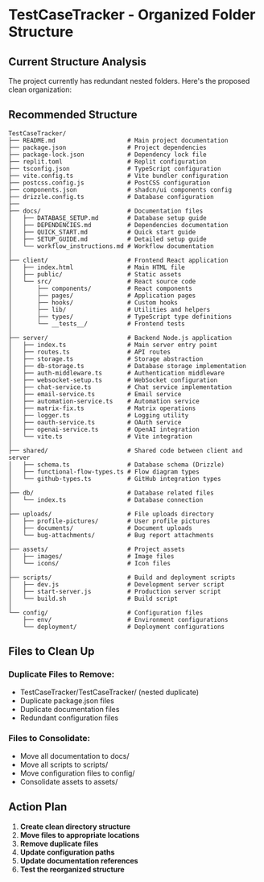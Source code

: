 # TestCaseTracker - Organized Folder Structure

## Current Structure Analysis

The project currently has redundant nested folders. Here's the proposed clean organization:

## Recommended Structure

```
TestCaseTracker/
├── README.md                    # Main project documentation
├── package.json                 # Project dependencies
├── package-lock.json            # Dependency lock file
├── replit.toml                  # Replit configuration
├── tsconfig.json                # TypeScript configuration
├── vite.config.ts               # Vite bundler configuration
├── postcss.config.js            # PostCSS configuration
├── components.json              # shadcn/ui components config
├── drizzle.config.ts            # Database configuration
├── 
├── docs/                        # Documentation files
│   ├── DATABASE_SETUP.md        # Database setup guide
│   ├── DEPENDENCIES.md          # Dependencies documentation
│   ├── QUICK_START.md           # Quick start guide
│   ├── SETUP_GUIDE.md           # Detailed setup guide
│   └── workflow_instructions.md # Workflow documentation
│
├── client/                      # Frontend React application
│   ├── index.html               # Main HTML file
│   ├── public/                  # Static assets
│   └── src/                     # React source code
│       ├── components/          # React components
│       ├── pages/               # Application pages
│       ├── hooks/               # Custom hooks
│       ├── lib/                 # Utilities and helpers
│       ├── types/               # TypeScript type definitions
│       └── __tests__/           # Frontend tests
│
├── server/                      # Backend Node.js application
│   ├── index.ts                 # Main server entry point
│   ├── routes.ts                # API routes
│   ├── storage.ts               # Storage abstraction
│   ├── db-storage.ts            # Database storage implementation
│   ├── auth-middleware.ts       # Authentication middleware
│   ├── websocket-setup.ts       # WebSocket configuration
│   ├── chat-service.ts          # Chat service implementation
│   ├── email-service.ts         # Email service
│   ├── automation-service.ts    # Automation service
│   ├── matrix-fix.ts            # Matrix operations
│   ├── logger.ts                # Logging utility
│   ├── oauth-service.ts         # OAuth service
│   ├── openai-service.ts        # OpenAI integration
│   └── vite.ts                  # Vite integration
│
├── shared/                      # Shared code between client and server
│   ├── schema.ts                # Database schema (Drizzle)
│   ├── functional-flow-types.ts # Flow diagram types
│   └── github-types.ts          # GitHub integration types
│
├── db/                          # Database related files
│   └── index.ts                 # Database connection
│
├── uploads/                     # File uploads directory
│   ├── profile-pictures/        # User profile pictures
│   ├── documents/               # Document uploads
│   └── bug-attachments/         # Bug report attachments
│
├── assets/                      # Project assets
│   ├── images/                  # Image files
│   └── icons/                   # Icon files
│
├── scripts/                     # Build and deployment scripts
│   ├── dev.js                   # Development server script
│   ├── start-server.js          # Production server script
│   └── build.sh                 # Build script
│
└── config/                      # Configuration files
    ├── env/                     # Environment configurations
    └── deployment/              # Deployment configurations
```

## Files to Clean Up

### Duplicate Files to Remove:
- TestCaseTracker/TestCaseTracker/ (nested duplicate)
- Duplicate package.json files
- Duplicate documentation files
- Redundant configuration files

### Files to Consolidate:
- Move all documentation to docs/
- Move all scripts to scripts/
- Move configuration files to config/
- Consolidate assets to assets/

## Action Plan

1. **Create clean directory structure**
2. **Move files to appropriate locations**
3. **Remove duplicate files**
4. **Update configuration paths**
5. **Update documentation references**
6. **Test the reorganized structure**
